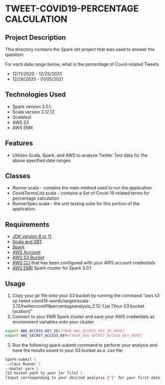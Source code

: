 # TWEET-COVID19-PERCENTAGE CALCULATION
## Project Description

This directory contains the Spark sbt project that was used to answer the question:

For each date range below, what is the percentage of Covid-related Tweets

* 12/11/2020 - 12/25/2020
* 12/26/2020 - 01/05/2021

## Technologies Used
- Spark version 3.0.1
- Scala version 2.12.12
- Scalatest
- AWS S3
- AWS EMR

## Features
- Utilizes Scala, Spark, and AWS to analyze Twitter Text data for the above specified date ranges

## Classes
- Runner.scala - contains the main method used to run the application
- CovidTermsList.scala - contains a Set of Covid-19 related terms for percentage calculation
- RunnerSpec.scala - the unit testing suite for this portion of the application.

## Requirements
- [JDK version 8 or 11](https://adoptopenjdk.net/).
- [Scala and SBT](https://www.scala-lang.org/download/2.12.8.html).
- [Spark](https://spark.apache.org/downloads.html)
- [AWS Account](https://aws.amazon.com)
- [AWS S3 Bucket](https://aws.amazon.com/s3)
- [AWS CLI](https://aws.amazon.com/cli/) that has been configured with your AWS account credentials
- [AWS EMR](https://aws.amazon.com/emr) Spark cluster for Spark 3.0.1

## Usage
1. Copy your jar file onto your S3 bucket by running the command "aws s3 cp tweet-covid19-words/target/scala-2.12/twittercovid19percentageanalysis_2.12-1.jar [Your S3 bucket location]"
2. Connect to your EMR Spark cluster and save your AWS credentials as environment variables onto your cluster:
```bash
export AWS_ACCESS_KEY_ID=[YOUR_AWS_ACCESS_KEY_ID_HERE]
export AWS_SECRET_ACCESS_KEY=[YOUR_AWS_SECRET_ACCESS_KEY_HERE]
```
3. Run the following spark-submit command to perform your analysis and have the results saved to your S3 bucket as a .csv file:
```bash
spark-submit \
--class Runner \
--master yarn \
[S3 bucket path to your jar file] \
[Input corresponding to your desired analysis ("1" for your first date range, "2" for your second date range, etc.)]

